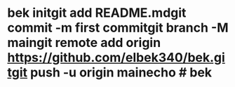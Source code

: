 # bek initgit add README.mdgit commit -m first commitgit branch -M maingit remote add origin https://github.com/elbek340/bek.gitgit push -u origin mainecho # bek
